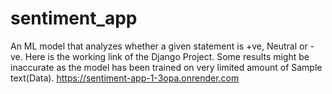 # sentiment_app
An ML model that analyzes whether a given statement is +ve, Neutral or -ve.
Here is the working link of the Django Project.
Some results might be inaccurate as the model has been trained on very limited amount of Sample text(Data).
https://sentiment-app-1-3opa.onrender.com
